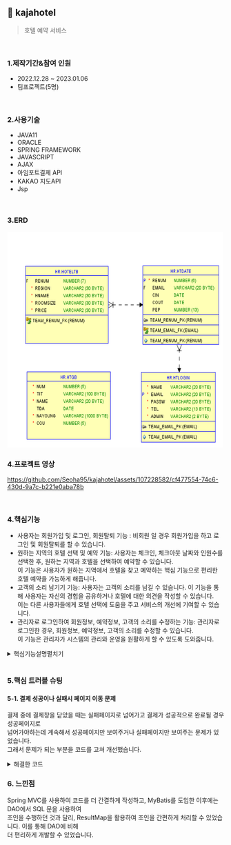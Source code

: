 ## :pushpin: kajahotel
>호텔 예약 서비스         

</br>

### 1.제작기간&참여 인원
* 2022.12.28 ~ 2023.01.06
* 팀프로젝트(5명)

</br>

### 2.사용기술
* JAVA11   
* ORACLE   
* SPRING FRAMEWORK   
* JAVASCRIPT   
* AJAX   
* 아임포트결제 API   
* KAKAO 지도API      
* Jsp


</br>

### 3.ERD
<img src="./ERD.png" width="500" height="500">

</br>   

### 4.프로젝트 영상   

https://github.com/Seoha95/kajahotel/assets/107228582/cf477554-74c6-430d-9a7c-b221e0aba78b   

</br>   

### 4.핵심기능
 * 사용자는 회원가입 및 로그인, 회원탈퇴 기능 : 비회원 일 경우 회원가입을 하고 로그인 및 회원탈퇴를 할 수 있습니다.   
 * 원하는 지역의 호텔 선택 및 예약 기능: 사용자는 체크인, 체크아웃 날짜와 인원수를 선택한 후, 원하는 지역과 호텔을 선택하여 예약할 수 있습니다.    
   이 기능은 사용자가 원하는 지역에서 호텔을 찾고 예약하는 핵심 기능으로 편리한 호텔 예약을 가능하게 해줍니다.
 * 고객의 소리 남기기 기능: 사용자는 고객의 소리를 남길 수 있습니다. 이 기능을 통해 사용자는 자신의 경험을 공유하거나 호텔에 대한 의견을 작성할 수 있습니다.   
   이는 다른 사용자들에게 호텔 선택에 도움을 주고 서비스의 개선에 기여할 수 있습니다.    
 * 관리자로 로그인하여 회원정보, 예약정보, 고객의 소리를 수정하는 기능: 관리자로 로그인한 경우, 회원정보, 예약정보, 고객의 소리를 수정할 수 있습니다.    
   이 기능은 관리자가 시스템의 관리와 운영을 원활하게 할 수 있도록 도와줍니다.  
   
<details>
<summary>핵심기능설명펼치기</summary>   
   
#### 4-1. 사용자의 입력  
 * 회원가입 기능 📍[코드확인](https://github.com/Seoha95/kajahotel/blob/e9b19b276a8cbbc03c0be2da7ec92112ded7c2b2/src/main/webapp/WEB-INF/views/join.jsp#L14-L70)
   * 사용자 등록 : 회원가입 페이지를 통해 사용자의 기본 정보(이름, 이메일, 비밀번호, 비밀번호 재확인, 전화번호)를
    입력받아 회원으로 등록합니다.
   * 유효성 검사 : 회원가입 시 비밀번호가 8자 이상이면서 숫자, 대문자, 소문자, 특수문자가 포함하지 않을 경우 안내문구를
    띄웁니다.      
 * 로그인 기능  📍[코드확인](https://github.com/Seoha95/kajahotel/blob/e9b19b276a8cbbc03c0be2da7ec92112ded7c2b2/src/main/webapp/WEB-INF/views/login.jsp#L30-L34)
   * 사용자 인증 : 로그인 페이지를 통해 사용자의 이메일과 비밀번호를 입력받아 인증합니다.
* 회원 탈퇴 기능 📍[코드확인](https://github.com/Seoha95/kajahotel/blob/e9b19b276a8cbbc03c0be2da7ec92112ded7c2b2/src/main/webapp/WEB-INF/views/userDelete.jsp#L30-L36)
   * 회원 확인 후 탈퇴 : 이메일과 비밀번호 입력 후 2개의 데이터가 일치하는 데이터가 있으면 회원 정보가 삭제됩니다.
* 고객의 소리 등록 기능 📍[코드확인](https://github.com/Seoha95/kajahotel/blob/e9b19b276a8cbbc03c0be2da7ec92112ded7c2b2/src/main/webapp/WEB-INF/views/reviewWriting.jsp#L32-L47)
   * 호텔 이용 후 리뷰 작성 : 사용자가 로그인 후 고객의 소리를 클릭하면 제목과 내용을 입력하고 등록할 수 있습니다.     

#### 4-2. 사용자의 선택   
 * 원하는 기간과 인원수를 예약하는 기능 📍[코드확인](https://github.com/Seoha95/kajahotel/blob/e9b19b276a8cbbc03c0be2da7ec92112ded7c2b2/src/main/webapp/WEB-INF/views/reservation.jsp#L39-L72)
   * 로그인 한 후에 메뉴의 예약을 클릭하고 원하는 날짜의 체크인과 체크아웃을 선택할  수 있습니다.
   * 인원수도 지정할 수 있습니다.    

#### 4-3. 관리자의 수정  
 * 예약 정보 수정 기능 📍[코드확인](https://github.com/Seoha95/kajahotel/blob/e9b19b276a8cbbc03c0be2da7ec92112ded7c2b2/src/main/webapp/WEB-INF/views/adminReservationInfo.jsp#L27-L47)
   * 회원의 예약정보를 수정할 수 있습니다.
* 회원정보 수정 기능 📍[코드확인](https://github.com/Seoha95/kajahotel/blob/e9b19b276a8cbbc03c0be2da7ec92112ded7c2b2/src/main/webapp/WEB-INF/views/adminUserInfo.jsp#L27-L50)
   * 회원의 기본정보(이름, 이메일, 전화번호, 비밀번호)를 수정할 수 있습니다.    
    
#### 4-4. MyBatis를 활용한 호텔 예약 서비스
 * dao 대신에 Mapper를 활용한 데이터 조인 구현 📍[코드확인](https://github.com/Seoha95/kajahotel/blob/e0da15589141e645d9561cfcb44a15ebe679076e/src/main/resources/mapper/Join.xml#L5-L61)   
   
</details>   
      
</br>

### 5.핵심 트러블 슈팅    
    
#### 5-1. 결제 성공이나 실패시 페이지 이동 문제   
결제 중에 결제창을 닫았을 때는 실패페이지로 넘어가고 결제가 성공적으로 완료될 경우 성공페이지로   
넘어가야하는데 계속해서 성공페이지만 보여주거나 실패페이지만 보여주는 문제가 있었습니다.   
그래서 문제가 되는 부분을 코드를 고쳐 개선했습니다.   
           
   
<details>      
<summary>해결한 코드</summary>   
     
<img src="./개선된코드.PNG" width="500" height="500">        
</details>        
    
### 6. 느낀점   
Spring MVC를 사용하여 코드를 더 간결하게 작성하고, MyBatis를 도입한 이후에는 DAO에서 SQL 문을 사용하여    
조인을 수행하던 것과 달리, ResultMap을 활용하여 조인을 간편하게 처리할 수 있었습니다. 이를 통해 DAO에 비해    
더 편리하게 개발할 수 있었습니다.    

